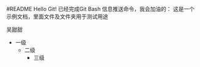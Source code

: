 #README
Hello Git!
已经完成Git Bash 信息推送命令，我会加油的：
这是一个示例文档，里面文件及文件夹用于测试用途

吴甜甜

- 一级
    - 二级
        - 三级
